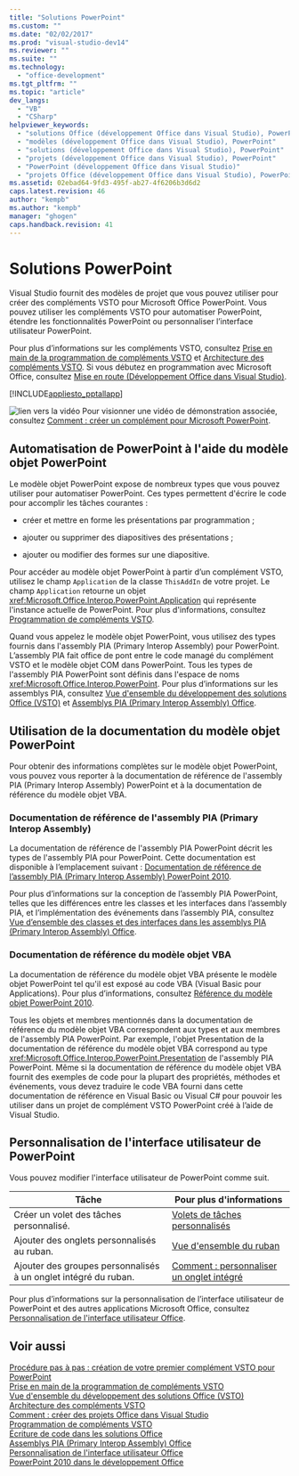 ```yaml
---
title: "Solutions PowerPoint"
ms.custom: ""
ms.date: "02/02/2017"
ms.prod: "visual-studio-dev14"
ms.reviewer: ""
ms.suite: ""
ms.technology: 
  - "office-development"
ms.tgt_pltfrm: ""
ms.topic: "article"
dev_langs: 
  - "VB"
  - "CSharp"
helpviewer_keywords: 
  - "solutions Office (développement Office dans Visual Studio), PowerPoint"
  - "modèles (développement Office dans Visual Studio), PowerPoint"
  - "solutions (développement Office dans Visual Studio), PowerPoint"
  - "projets (développement Office dans Visual Studio), PowerPoint"
  - "PowerPoint (développement Office dans Visual Studio)"
  - "projets Office (développement Office dans Visual Studio), PowerPoint"
ms.assetid: 02ebad64-9fd3-495f-ab27-4f6206b3d6d2
caps.latest.revision: 46
author: "kempb"
ms.author: "kempb"
manager: "ghogen"
caps.handback.revision: 41
---
```

# Solutions PowerPoint
  Visual Studio fournit des modèles de projet que vous pouvez utiliser pour créer des compléments VSTO pour Microsoft Office PowerPoint. Vous pouvez utiliser les compléments VSTO pour automatiser PowerPoint, étendre les fonctionnalités PowerPoint ou personnaliser l’interface utilisateur PowerPoint.  
  
 Pour plus d’informations sur les compléments VSTO, consultez [Prise en main de la programmation de compléments VSTO](../vsto/getting-started-programming-vsto-add-ins.md) et [Architecture des compléments VSTO](../vsto/architecture-of-vsto-add-ins.md). Si vous débutez en programmation avec Microsoft Office, consultez [Mise en route &#40;Développement Office dans Visual Studio&#41;](../vsto/getting-started-office-development-in-visual-studio.md).  
  
 [!INCLUDE[appliesto_pptallapp](../vsto/includes/appliesto-pptallapp-md.md)]  
  
 ![lien vers la vidéo](../vsto/media/playvideo.png "lien vers la vidéo") Pour visionner une vidéo de démonstration associée, consultez [Comment : créer un complément pour Microsoft PowerPoint](http://go.microsoft.com/fwlink/?LinkId=132767).  
  
## Automatisation de PowerPoint à l'aide du modèle objet PowerPoint  
 Le modèle objet PowerPoint expose de nombreux types que vous pouvez utiliser pour automatiser PowerPoint. Ces types permettent d'écrire le code pour accomplir les tâches courantes :  
  
-   créer et mettre en forme les présentations par programmation ;  
  
-   ajouter ou supprimer des diapositives des présentations ;  
  
-   ajouter ou modifier des formes sur une diapositive.  
  
 Pour accéder au modèle objet PowerPoint à partir d’un complément VSTO, utilisez le champ `Application` de la classe `ThisAddIn` de votre projet. Le champ `Application` retourne un objet <xref:Microsoft.Office.Interop.PowerPoint.Application> qui représente l'instance actuelle de PowerPoint. Pour plus d'informations, consultez [Programmation de compléments VSTO](../vsto/programming-vsto-add-ins.md).  
  
 Quand vous appelez le modèle objet PowerPoint, vous utilisez des types fournis dans l'assembly PIA \(Primary Interop Assembly\) pour PowerPoint. L’assembly PIA fait office de pont entre le code managé du complément VSTO et le modèle objet COM dans PowerPoint. Tous les types de l'assembly PIA PowerPoint sont définis dans l'espace de noms <xref:Microsoft.Office.Interop.PowerPoint>. Pour plus d’informations sur les assemblys PIA, consultez [Vue d'ensemble du développement des solutions Office &#40;VSTO&#41;](../vsto/office-solutions-development-overview-vsto.md) et [Assemblys PIA &#40;Primary Interop Assembly&#41; Office](../vsto/office-primary-interop-assemblies.md).  
  
##  <a name="WordOMDocumentation"></a> Utilisation de la documentation du modèle objet PowerPoint  
 Pour obtenir des informations complètes sur le modèle objet PowerPoint, vous pouvez vous reporter à la documentation de référence de l'assembly PIA \(Primary Interop Assembly\) PowerPoint et à la documentation de référence du modèle objet VBA.  
  
### Documentation de référence de l'assembly PIA \(Primary Interop Assembly\)  
 La documentation de référence de l'assembly PIA PowerPoint décrit les types de l'assembly PIA pour PowerPoint. Cette documentation est disponible à l’emplacement suivant : [Documentation de référence de l’assembly PIA \(Primary Interop Assembly\) PowerPoint 2010](http://go.microsoft.com/fwlink/?LinkId=189588).  
  
 Pour plus d’informations sur la conception de l’assembly PIA PowerPoint, telles que les différences entre les classes et les interfaces dans l’assembly PIA, et l’implémentation des événements dans l’assembly PIA, consultez [Vue d’ensemble des classes et des interfaces dans les assemblys PIA \(Primary Interop Assembly\) Office](http://go.microsoft.com/fwlink/?LinkId=199885).  
  
### Documentation de référence du modèle objet VBA  
 La documentation de référence du modèle objet VBA présente le modèle objet PowerPoint tel qu'il est exposé au code VBA \(Visual Basic pour Applications\). Pour plus d’informations, consultez [Référence du modèle objet PowerPoint 2010](http://go.microsoft.com/fwlink/?LinkId=199770).  
  
 Tous les objets et membres mentionnés dans la documentation de référence du modèle objet VBA correspondent aux types et aux membres de l'assembly PIA PowerPoint. Par exemple, l'objet Presentation de la documentation de référence du modèle objet VBA correspond au type <xref:Microsoft.Office.Interop.PowerPoint.Presentation> de l'assembly PIA PowerPoint. Même si la documentation de référence du modèle objet VBA fournit des exemples de code pour la plupart des propriétés, méthodes et événements, vous devez traduire le code VBA fourni dans cette documentation de référence en Visual Basic ou Visual C\# pour pouvoir les utiliser dans un projet de complément VSTO PowerPoint créé à l’aide de Visual Studio.  
  
## Personnalisation de l'interface utilisateur de PowerPoint  
 Vous pouvez modifier l'interface utilisateur de PowerPoint comme suit.  
  
|Tâche|Pour plus d'informations|  
|-----------|------------------------------|  
|Créer un volet des tâches personnalisé.|[Volets de tâches personnalisés](../vsto/custom-task-panes.md)|  
|Ajouter des onglets personnalisés au ruban.|[Vue d'ensemble du ruban](../vsto/ribbon-overview.md)|  
|Ajouter des groupes personnalisés à un onglet intégré du ruban.|[Comment : personnaliser un onglet intégré](../vsto/how-to-customize-a-built-in-tab.md)|  
  
 Pour plus d’informations sur la personnalisation de l’interface utilisateur de PowerPoint et des autres applications Microsoft Office, consultez [Personnalisation de l'interface utilisateur Office](../vsto/office-ui-customization.md).  
  
## Voir aussi  
 [Procédure pas à pas : création de votre premier complément VSTO pour PowerPoint](../vsto/walkthrough-creating-your-first-vsto-add-in-for-powerpoint.md)   
 [Prise en main de la programmation de compléments VSTO](../vsto/getting-started-programming-vsto-add-ins.md)   
 [Vue d'ensemble du développement des solutions Office &#40;VSTO&#41;](../vsto/office-solutions-development-overview-vsto.md)   
 [Architecture des compléments VSTO](../vsto/architecture-of-vsto-add-ins.md)   
 [Comment : créer des projets Office dans Visual Studio](../vsto/how-to-create-office-projects-in-visual-studio.md)   
 [Programmation de compléments VSTO](../vsto/programming-vsto-add-ins.md)   
 [Écriture de code dans les solutions Office](../vsto/writing-code-in-office-solutions.md)   
 [Assemblys PIA &#40;Primary Interop Assembly&#41; Office](../vsto/office-primary-interop-assemblies.md)   
 [Personnalisation de l'interface utilisateur Office](../vsto/office-ui-customization.md)   
 [PowerPoint 2010 dans le développement Office](http://go.microsoft.com/fwlink/?LinkId=199015)  
  
  